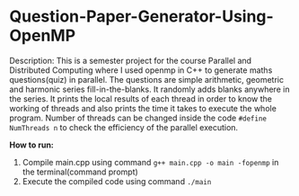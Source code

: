 # Question-Paper-Generator-Using-OpenMP

Description: This is a semester project for the course Parallel and Distributed Computing where I used openmp in C++ to generate maths questions(quiz) in parallel. 
The questions are simple arithmetic, geometric and harmonic series fill-in-the-blanks. It randomly adds blanks anywhere in the series. 
It prints the local results of each thread in order to know the working of threads and also prints the time it takes to execute the whole program. Number of threads can be changed inside the code ```#define NumThreads n``` to check the efficiency of the parallel execution. 

<b>How to run: </b>
1. Compile main.cpp using command ```g++ main.cpp -o main -fopenmp``` in the terminal(command prompt)
2. Execute the compiled code using command ```./main```
